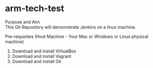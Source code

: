 # arm-tech-test
Purpose and Aim  
This Git Repository will demomstrate Jenkins on a linux machine.  
  
Pre-requisites (Host Machine - Your Mac or Windows or Linux physical machine)  
1. Download and install VirtualBox  
2. Download and install Vagrant  
3. Download and install Git  


